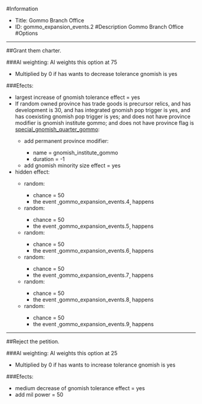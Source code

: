 #Information
 - Title: Gommo Branch Office
 - ID: gommo_expansion_events.2
#Description
Gommo Branch Office
#Options

___
##Grant them charter.

###AI weighting:
AI weights this option at 75
 - Multiplied by 0 if has wants to decrease tolerance gnomish is yes


###Efects:<ul><li>largest increase of gnomish tolerance effect = yes</li><li>If random owned province has trade goods is precursor relics, and  has development is 30, and has integrated gnomish pop trigger is yes, and has coexisting gnomish pop trigger is yes; and does not have province modifier is gnomish institute gommo; and does not have province flag is [special_gnomish_quarter_gommo](../flags/special_gnomish_quarter_gommo.md):</li><ul><li>add permanent province modifier:</li><ul><li>name = gnomish_institute_gommo</li><li>duration = -1</li></ul><li>add gnomish minority size effect = yes</li></ul><li>hidden effect:</li><ul><li>random:</li><ul><li>chance = 50</li><li>the event ˻gommo_expansion_events.4˼ happens</li></ul><li>random:</li><ul><li>chance = 50</li><li>the event ˻gommo_expansion_events.5˼ happens</li></ul><li>random:</li><ul><li>chance = 50</li><li>the event ˻gommo_expansion_events.6˼ happens</li></ul><li>random:</li><ul><li>chance = 50</li><li>the event ˻gommo_expansion_events.7˼ happens</li></ul><li>random:</li><ul><li>chance = 50</li><li>the event ˻gommo_expansion_events.8˼ happens</li></ul><li>random:</li><ul><li>chance = 50</li><li>the event ˻gommo_expansion_events.9˼ happens</li></ul></ul></ul>

___
##Reject the petition.

###AI weighting:
AI weights this option at 25
 - Multiplied by 0 if has wants to increase tolerance gnomish is yes


###Efects:<ul><li>medium decrease of gnomish tolerance effect = yes</li><li>add mil power = 50</li></ul>
